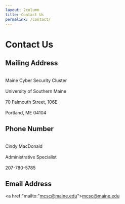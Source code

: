```yaml
---
layout: 2column
title: Contact Us
permalink: /contact/
---
```


<h1> Contact Us</h1>

<h2>Mailing Address</h2>

<br>Maine Cyber Security Cluster</br>
<br>University of Southern Maine</br>
<br>70 Falmouth Street, 106E</br>
<br>Portland, ME 04104</br>

<h2>Phone Number</h2>

<br>Cindy MacDonald</br>
<br>Administrative Specialist</br>
<br>207-780-5785</br>

<h2>Email Address</h2>

<a href:"mailto:"mcsc@maine.edu">mcsc@maine.edu</a>

<script src='https://maps.googleapis.com/maps/api/js?v=3.exp'></script><div style='overflow:hidden;height:440px;width:600px;'><div id='gmap_canvas' style='height:440px;width:600px;'></div><div><small><a href="http://embedgooglemaps.com">									embed google maps							</a></small></div><div><small><a href="http://freedirectorysubmissionsites.com/">free web directories</a></small></div><style>#gmap_canvas img{max-width:none!important;background:none!important}</style></div><script type='text/javascript'>function init_map(){var myOptions = {zoom:14,center:new google.maps.LatLng(43.6588976240904,-70.19610751420898),mapTypeId: google.maps.MapTypeId.ROADMAP};map = new google.maps.Map(document.getElementById('gmap_canvas'), myOptions);marker = new google.maps.Marker({map: map,position: new google.maps.LatLng(43.6588976240904,-70.19610751420898)});infowindow = new google.maps.InfoWindow({content:'<strong>Maine Cyber Security Cluster</strong><br>70 Falmouth St., Portland, ME<br>'});google.maps.event.addListener(marker, 'click', function(){infowindow.open(map,marker);});infowindow.open(map,marker);}google.maps.event.addDomListener(window, 'load', init_map);</script>
